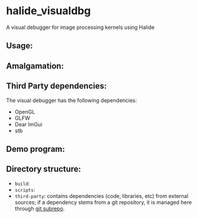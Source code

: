 # halide_visualdbg
A visual debugger for image processing kernels using Halide

## Usage:

## Amalgamation:

## Third Party dependencies:
The visual debugger has the following dependencies:
- OpenGL
- GLFW
- Dear ImGui
- stb

## Demo program:

## Directory structure:

- `build`:
- `scripts`:
- `third-party`: contains dependencies (code, libraries, etc) from external sources; if a dependency stems from a git repository, it is managed here through [git subrepo](https://github.com/ingydotnet/git-subrepo).
